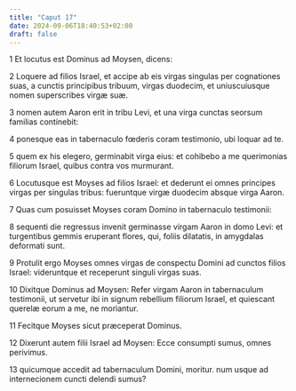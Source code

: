 ```yaml
---
title: "Caput 17"
date: 2024-09-06T18:40:53+02:00
draft: false
---
```




1 Et locutus est Dominus ad Moysen, dicens:

2 Loquere ad filios Israel, et accipe ab eis virgas singulas per cognationes suas, a cunctis principibus tribuum, virgas duodecim, et uniuscuiusque nomen superscribes virgæ suæ.

3 nomen autem Aaron erit in tribu Levi, et una virga cunctas seorsum familias continebit:

4 ponesque eas in tabernaculo fœderis coram testimonio, ubi loquar ad te.

5 quem ex his elegero, germinabit virga eius: et cohibebo a me querimonias filiorum Israel, quibus contra vos murmurant.

6 Locutusque est Moyses ad filios Israel: et dederunt ei omnes principes virgas per singulas tribus: fueruntque virgæ duodecim absque virga Aaron.

7 Quas cum posuisset Moyses coram Domino in tabernaculo testimonii:

8 sequenti die regressus invenit germinasse virgam Aaron in domo Levi: et turgentibus gemmis eruperant flores, qui, foliis dilatatis, in amygdalas deformati sunt.

9 Protulit ergo Moyses omnes virgas de conspectu Domini ad cunctos filios Israel: videruntque et receperunt singuli virgas suas.

10 Dixitque Dominus ad Moysen: Refer virgam Aaron in tabernaculum testimonii, ut servetur ibi in signum rebellium filiorum Israel, et quiescant querelæ eorum a me, ne moriantur.

11 Fecitque Moyses sicut præceperat Dominus.

12 Dixerunt autem filii Israel ad Moysen: Ecce consumpti sumus, omnes perivimus.

13 quicumque accedit ad tabernaculum Domini, moritur. num usque ad internecionem cuncti delendi sumus?

